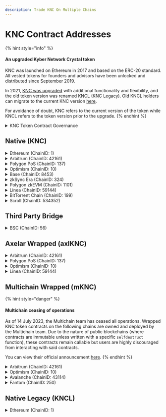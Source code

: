 ```yaml
---
description: Trade KNC On Multiple Chains
---
```


# KNC Contract Addresses

{% hint style="info" %}
#### An upgraded Kyber Network Crystal token

KNC was launched on Ethereum in 2017 and based on the ERC-20 standard. All vested tokens for founders and advisors have been unlocked and distributed since September 2019.

In 2021, [KNC was upgraded](https://blog.kyber.network/knc-token-migration-guide-fda08bfe62c2) with additional functionality and flexibility, and the old token version was renamed KNCL (KNC Legacy). Old KNCL holders can migrate to the current KNC version [here](https://kyberswap.com/kyberdao/stake-knc).

For avoidance of doubt, KNC refers to the current version of the token while KNCL refers to the token version prior to the upgrade.
{% endhint %}

<details>

<summary>KNC Token Contract Governance</summary>

**Token Contract:** [https://etherscan.io/token/0xdeFA4e8a7bcBA345F687a2f1456F5Edd9CE97202](https://etherscan.io/token/0xdeFA4e8a7bcBA345F687a2f1456F5Edd9CE97202)

**Roles:**

1. **Owner:** Kyber Multisig [https://etherscan.io/address/0x3EB01B3391EA15CE752d01Cf3D3F09deC596F650](https://etherscan.io/address/0x3EB01B3391EA15CE752d01Cf3D3F09deC596F650)\
   \
   Only has the ability to withdraw tokens transferred wrongly to its address.
2. **Minter:** Kyber Governance Long Executor [https://etherscan.io/address/0x6758a66cd25fef7767a44895041678fc4ae9afd0](https://etherscan.io/address/0x6758a66cd25fef7767a44895041678fc4ae9afd0)\
   \
   Can only mint KNC after a successful DAO vote
3. **Proxy admin control:** Kyber Governance Long Executor [https://etherscan.io/address/0x6758a66cd25fef7767a44895041678fc4ae9afd0](https://etherscan.io/address/0x6758a66cd25fef7767a44895041678fc4ae9afd0)\
   \
   Can only upgrade the KNC token implementation after a successful DAO vote

**Governance Implementation:**&#x20;

Kyber Network: Governance (Voting Contract - submitVote) [https://etherscan.io/address/0x7Ec8FcC26bE7e9E85B57E73083E5Fe0550d8A7fE](https://etherscan.io/address/0x7Ec8FcC26bE7e9E85B57E73083E5Fe0550d8A7fE)

</details>

## Native (KNC)

<details>

<summary>Ethereum (ChainID: 1)</summary>

* AdminUpgradeabilityProxy (KNC): [`0xdeFA4e8a7bcBA345F687a2f1456F5Edd9CE97202`](https://etherscan.io/address/0xdeFA4e8a7bcBA345F687a2f1456F5Edd9CE97202)
* KyberNetworkTokenV2 (KNC Implementation): [`0xe5E8E834086F1a964f9A089eB6Ae11796862e4CE`](https://etherscan.io/address/0xe5E8E834086F1a964f9A089eB6Ae11796862e4CE)

</details>

<details>

<summary>Arbitrum (ChainID: 42161)</summary>

* CloneableBeaconProxy (KNC): [`0xe4dddfe67e7164b0fe14e218d80dc4c08edc01cb`](https://arbiscan.io/address/0xe4dddfe67e7164b0fe14e218d80dc4c08edc01cb)

</details>

<details>

<summary>Polygon PoS (ChainID: 137)</summary>

* UChildERC20Proxy (KNC): [`0x1C954E8fe737F99f68Fa1CCda3e51ebDB291948C`](https://polygonscan.com/address/0x1C954E8fe737F99f68Fa1CCda3e51ebDB291948C)

</details>

<details>

<summary>Optimism (ChainID: 10)</summary>

* L2StandardERC20 (KNC): [`0xa00e3a3511aac35ca78530c85007afcd31753819`](https://optimistic.etherscan.io/address/0xa00e3a3511aac35ca78530c85007afcd31753819)

</details>

<details>

<summary>Base (ChainID: 8453)</summary>

* OptimismMintableERC20 (KNC): [`0x28fe69Ff6864C1C218878BDCA01482D36B9D57b1`](https://basescan.org/token/0x28fe69Ff6864C1C218878BDCA01482D36B9D57b1)

</details>

<details>

<summary>zkSync Era (ChainID: 324)</summary>

* KNC: [`0x6ee46Cb7cD2f15Ee1ec9534cf29a5b51C83283e6`](https://explorer.zksync.io/address/0x6ee46Cb7cD2f15Ee1ec9534cf29a5b51C83283e6)

</details>

<details>

<summary>Polygon zkEVM (ChainID: 1101)</summary>

* TokenWrapped (KNC): [`0x6A80A465409ce8D36C513129C0FEEa61BEd579ba`](https://zkevm.polygonscan.com/token/0x6a80a465409ce8d36c513129c0feea61bed579ba)

</details>

<details>

<summary>Linea (ChainID: 59144)</summary>

* BeaconProxy (KNC): [`0x3b2F62d42DB19B30588648bf1c184865D4C3B1D6`](https://lineascan.build/token/0x3b2f62d42db19b30588648bf1c184865d4c3b1d6)

</details>

<details>

<summary>BitTorrent Chain (ChainID: 199)</summary>

* KNC\_e (bridged from Ethereum): [`0xe467f79e9869757dd818dfb8535068120f6bcb97`](https://bttcscan.com/address/0xe467f79e9869757dd818dfb8535068120f6bcb97)
* KNC\_b (bridged from BSC): [`0x18fa72e0ee4c580a129b0ce5bd0694d716c7443e`](https://bttcscan.com/address/0x18fa72e0ee4c580a129b0ce5bd0694d716c7443e)

</details>

<details>

<summary>Scroll (ChainID: 534352)</summary>

* KNC: [`0x608ef9A3BffE206B86c3108218003b3cfBf99c84`](https://blockscout.scroll.io/address/0x608ef9A3BffE206B86c3108218003b3cfBf99c84)

</details>

## Third Party Bridge

<details>

<summary>BSC (ChainID: 56)</summary>

* BEP20UpgradeableProxy (KNC): [`0xfe56d5892bdffc7bf58f2e84be1b2c32d21c308b`](https://bscscan.com/address/0xfe56d5892bdffc7bf58f2e84be1b2c32d21c308b)

</details>

## Axelar Wrapped (axlKNC)

<details>

<summary>Arbitrum (ChainID: 42161)</summary>

* BurnableMintableCappedERC20 (axlKNC): [`0xB448eC505C924944ca8B2C55EF05c299eE0781df`](https://arbiscan.io/token/0xB448eC505C924944ca8B2C55EF05c299eE0781df)

</details>

<details>

<summary>Polygon PoS (ChainID: 137)</summary>

* BurnableMintableCappedERC20 (axlKNC): [`0x46371C90fcCE4D7367a61CB43eA7922406bC707a`](https://polygonscan.com/token/0x46371C90fcCE4D7367a61CB43eA7922406bC707a)

</details>

<details>

<summary>Optimism (ChainID: 10)</summary>

* BurnableMintableCappedERC20 (axlKNC): [`0xB448eC505C924944ca8B2C55EF05c299eE0781df`](https://optimistic.etherscan.io/token/0xB448eC505C924944ca8B2C55EF05c299eE0781df)

</details>

<details>

<summary>Linea (ChainID: 59144)</summary>

* BurnableMintableCappedERC20 (axlKNC): [`0xB448eC505C924944ca8B2C55EF05c299eE0781df`](https://lineascan.build/token/0xB448eC505C924944ca8B2C55EF05c299eE0781df)

</details>

## Multichain Wrapped (mKNC)

{% hint style="danger" %}
#### Multichain ceasing of operations

As of 14 July 2023, the Multichain team has ceased all operations. Wrapped KNC token contracts on the following chains are owned and deployed by the Multichain team. Due to the nature of public blockchains (where contracts are immutable unless written with a specific `selfdestruct` function), these contracts remain callable but users are highly discouraged from interacting with said contracts.

You can view their official announcement [here](https://twitter.com/MultichainOrg/status/1679768407628185600?s=20).
{% endhint %}

<details>

<summary>Arbitrum (ChainID: 42161)</summary>

* AnyswapV6ERC20: [`0x316772cFEc9A3E976FDE42C3Ba21F5A13aAaFf12`](https://arbiscan.io/address/0x316772cFEc9A3E976FDE42C3Ba21F5A13aAaFf12)

</details>

<details>

<summary>Optimism (ChainID: 10)</summary>

* AnyswapV6ERC20: [`0x4518231a8FDF6ac553B9BBD51Bbb86825B583263`](https://optimistic.etherscan.io/token/0x4518231a8FDF6ac553B9BBD51Bbb86825B583263)

</details>

<details>

<summary>Avalanche (ChainID: 43114)</summary>

* AnyswapV5ERC20: [0x39fc9e94caeacb435842fadedecb783589f50f5f](https://avascan.info/blockchain/all/address/0x39fc9e94caeacb435842fadedecb783589f50f5f)
* MultiSigWalletWithDailyLimit (DAO Multisig - Treasury): [`0x91c9D4373B077eF8082F468C7c97f2c499e36F5b`](https://avascan.info/blockchain/all/address/0x91c9D4373B077eF8082F468C7c97f2c499e36F5b)

</details>

<details>

<summary>Fantom (ChainID: 250)</summary>

* AnyswapV5ERC20 (KNCv2 Token): [0x1e1085eFaA63EDFE74aaD7C05a28EAE4ef917C3F](https://ftmscan.com/address/0x1e1085efaa63edfe74aad7c05a28eae4ef917c3f)
* MultiSigWalletWithDailyLimit (DAO Multisig - Treasury): [`0x91c9D4373B077eF8082F468C7c97f2c499e36F5b`](https://ftmscan.com/address/0x91c9D4373B077eF8082F468C7c97f2c499e36F5b)

</details>

## Native Legacy (KNCL)

<details>

<summary>Ethereum (ChainID: 1)</summary>

* KyberNetworkCrystal (KNCL): [`0xdd974d5c2e2928dea5f71b9825b8b646686bd200`](https://etherscan.io/address/0xdd974d5c2e2928dea5f71b9825b8b646686bd200)

</details>
